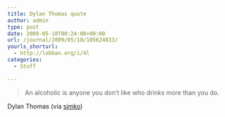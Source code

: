 ```yaml
---
title: Dylan Thomas quote
author: admin
type: post
date: 2009-05-10T00:24:00+00:00
url: /journal/2009/05/10/105624833/
yourls_shorturl:
  - http://lobban.org/i/4l
categories:
  - Stuff

---
```

> An alcoholic is anyone you don’t like who drinks more than you do.

Dylan Thomas (via [simko][1])

 [1]: http://blog.ashleysimko.com/